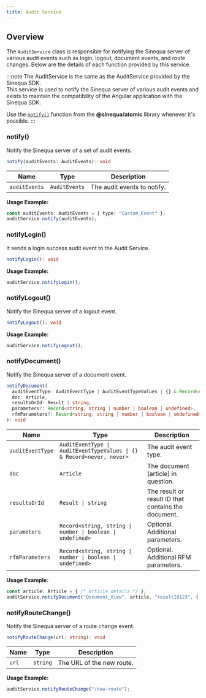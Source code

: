 ```yaml
---
title: Audit Service
---
```


## Overview

The `AuditService` class is responsible for notifying the Sinequa server of various audit events such as login, logout, document events, and route changes. Below are the details of each function provided by this service.

:::note
The AuditService is the same as the AuditService provided by the Sinequa SDK.  
This service is used to notify the Sinequa server of various audit events and exists to maintain the compatibility of the Angular application with the Sinequa SDK.

Use the [`notify()`](../../atomic/audit) function from the __@sinequa/atomic__ library whenever it's possible.
:::

### notify()

Notify the Sinequa server of a set of audit events.

```typescript
notify(auditEvents: AuditEvents): void
```

| Name        | Type        | Description                      |
|-------------|-------------|----------------------------------|
| `auditEvents` | `AuditEvents` | The audit events to notify. |

**Usage Example:**
```typescript
const auditEvents: AuditEvents = { type: "Custom_Event" };
auditService.notify(auditEvents);
```

### notifyLogin()

It sends a login success audit event to the Audit Service.


```typescript
notifyLogin(): void
```

**Usage Example:**
```typescript
auditService.notifyLogin();
```

### notifyLogout()

Notify the Sinequa server of a logout event.

```typescript
notifyLogout(): void
```

**Usage Example:**
```typescript
auditService.notifyLogout();
```

### notifyDocument()

Notify the Sinequa server of a document event.

```typescript
notifyDocument(
  auditEventType: AuditEventType | AuditEventTypeValues | {} & Record<never, never>,
  doc: Article,
  resultsOrId: Result | string,
  parameters?: Record<string, string | number | boolean | undefined>,
  rfmParameters?: Record<string, string | number | boolean | undefined>
): void
```

| Name            | Type                                                                 | Description                                                                 |
|-----------------|----------------------------------------------------------------------|-----------------------------------------------------------------------------|
| `auditEventType`| `AuditEventType \| AuditEventTypeValues \| {} & Record<never, never>`| The audit event type.                                                       |
| `doc`           | `Article`                                                            | The document (article) in question.                                         |
| `resultsOrId`   | `Result \| string`                                                   | The result or result ID that contains the document.                         |
| `parameters`    | `Record<string, string \| number \| boolean \| undefined>`           | Optional. Additional parameters.                                            |
| `rfmParameters` | `Record<string, string \| number \| boolean \| undefined>`           | Optional. Additional RFM parameters.                                        |

**Usage Example:**
```typescript
const article: Article = { /* article details */ };
auditService.notifyDocument("Document_View", article, "resultId123", { param1: "value1" });
```

### notifyRouteChange()

Notify the Sinequa server of a route change event.

```typescript
notifyRouteChange(url: string): void
```

| Name | Type     | Description                |
|------|----------|----------------------------|
| `url`| `string` | The URL of the new route.  |

**Usage Example:**
```typescript
auditService.notifyRouteChange("/new-route");
```




































































































